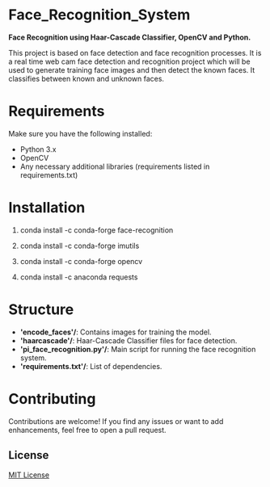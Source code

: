 # Face_Recognition_System
**Face Recognition using Haar-Cascade Classifier, OpenCV and Python.**

This project is based on face detection and face recognition processes. It is a real time web cam face detection and recognition project which will be used to generate training face images and then detect the known faces. It classifies between known and unknown faces.

# Requirements
Make sure you have the following installed:

- Python 3.x
- OpenCV
- Any necessary additional libraries (requirements listed in requirements.txt)

# Installation
1. conda install -c conda-forge face-recognition  

2. conda install -c conda-forge imutils   

3. conda install -c conda-forge opencv    

4. conda install -c anaconda requests

# Structure
- **'encode_faces'/**: Contains images for training the model.
- **'haarcascade'/**: Haar-Cascade Classifier files for face detection.
- **'pi_face_recognition.py'/**: Main script for running the face recognition system.
- **'requirements.txt'/**: List of dependencies.

# Contributing
Contributions are welcome! If you find any issues or want to add enhancements, feel free to open a pull request.

## License
[MIT License](LICENSE)